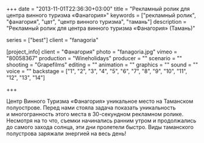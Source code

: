 +++
date = "2013-11-01T22:36:30+03:00"
title = "Рекламный ролик для центра винного туризма «Фанагория»"
keywords = ["рекламный ролик", "фанагория", "цвт", "центр винного туризма", "тамань"]
description = "Рекламный ролик для центра винного туризма «Фанагория» (Тамань)"

series = ["best"]
client = "fanagoria"

[project_info]
    client = "Фанагория"
    photo = "fanagoria.jpg"
    vimeo = "80058367"
    production = "Wineholidays"
    producer = ""
    scenario = ""
    shooting = "Grapefilms"
    editing = ""
    animation = ""
    graphics = ""
    sound = ""
    voice = ""
    backstage = ["1", "2", "3", "4", "5", "6", "7", "8", "9", "10", "11", "12", "13", "14"]

+++

Центр Винного Туризма &laquo;Фанагория&raquo; уникальное место на&nbsp;Таманском полуострове. Перед нами стояла задача показать уникальность и&nbsp;многогранность этого места в&nbsp;30-секундном рекламном ролике. Несмотря на&nbsp;то&nbsp;что, съемки начинались ранним утром и&nbsp;продолжались до&nbsp;самого захода солнца, эти дни пролетели быстро. Виды таманского полустрова заряжали энергией на&nbsp;весь день!